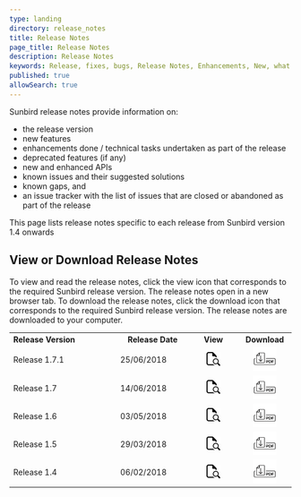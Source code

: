 ```yaml
---
type: landing
directory: release_notes
title: Release Notes
page_title: Release Notes
description: Release Notes
keywords: Release, fixes, bugs, Release Notes, Enhancements, New, what's new, version
published: true
allowSearch: true
---
```


Sunbird release notes provide information on: 

- the release version
- new features
- enhancements done / technical tasks undertaken as part of the release
- deprecated features (if any)
- new and enhanced APIs
- known issues and their suggested solutions 
- known gaps, and
- an issue tracker with the list of issues that are closed or abandoned as part of the release 

This page lists release notes specific to each release from Sunbird version 1.4 onwards

## View or Download Release Notes

To view and read the release notes, click the view icon that corresponds to the required Sunbird release version. The release notes open in a new browser tab. 
To download the release notes, click the download icon that corresponds to the required Sunbird release version. The release notes are downloaded to your computer.

<table>
    <col width="230">
    <col width="140">
    <col width="100">
    <col width="100">
    <tr>
        <th align="left">Release Version</th>
        <th align="center">Release Date</th>
        <th align="center">View</th>
        <th align="center">Download</th>
    </tr>
    <tr>
        <td align="left">Release 1.7.1</td>
         <td>25/06/2018</td>
        <td align="center"><a href="release_notes/view_pdf/ver1-7-1/" target="_blank">
            <img src="pages/release_notes/icons_used/viewicon.png" alt="View" style="width:25px;height:25px;border:0;">
            </a>
        </td>
      <td align="center"><a href="https://github.com/project-sunbird/project-sunbird.github.io/raw/dev/pages/release_notes/source_releasenotefiles/release_note_v1-7-0_june2018.pdf" target="_blank">
            <img src="pages/release_notes/icons_used/download.png" alt="Download" style="width:42px;height:42px;border:0;">
            </a>
    </td>
    </tr>
    <tr>
        <td align="left">Release 1.7</td>
         <td>14/06/2018</td>
        <td align="center"><a href="release_notes/view_pdf/ver1-7/" target="_blank">
            <img src="pages/release_notes/icons_used/viewicon.png" alt="View" style="width:25px;height:25px;border:0;">
            </a>
        </td>
      <td align="center"><a href="https://github.com/project-sunbird/project-sunbird.github.io/raw/dev/pages/release_notes/source_releasenotefiles/release_note_v1-7-0_june2018.pdf" target="_blank">
            <img src="pages/release_notes/icons_used/download.png" alt="Download" style="width:42px;height:42px;border:0;">
            </a>
    </td>
    </tr>    
    <tr>
        <td align="left">Release 1.6</td>
         <td>03/05/2018</td>
        <td align="center"><a href="release_notes/view_pdf/ver1-6/" target="_blank">
            <img src="pages/release_notes/icons_used/viewicon.png" alt="View" style="width:25px;height:25px;border:0;">
            </a>
        </td>
      <td align="center"><a href="https://github.com/project-sunbird/project-sunbird.github.io/raw/dev/pages/release_notes/source_releasenotefiles/release_note_v1-6-0_may2018.pdf" target="_blank">
            <img src="pages/release_notes/icons_used/download.png" alt="Download" style="width:42px;height:42px;border:0;">
            </a>
    </td>
    </tr>    
        <tr>
        <td align="left">Release 1.5</td>
        <td>29/03/2018</td>
        <td align="center"><a href="release_notes/view_pdf/ver1-5/" target="_blank">
            <img src="pages/release_notes/icons_used/viewicon.png" alt="View" style="width:25px;height:25px;border:0;">
            </a>
        </td>
      <td align="center"><a href="https://github.com/project-sunbird/project-sunbird.github.io/raw/dev/pages/release_notes/source_releasenotefiles/release_note_v1-5-0_mar2018.pdf" target="_blank">
            <img src="pages/release_notes/icons_used/download.png" alt="Download" style="width:42px;height:42px;border:0;">
            </a>
      </td>
    </tr>
<tr>
        <td align="left">Release 1.4</td>
        <td>06/02/2018</td>
        <td align="center"><a href="release_notes/view_pdf/ver1-4/" target="_blank">
            <img src="pages/release_notes/icons_used/viewicon.png" alt="View" style="width:25px;height:25px;border:0;">
            </a>
        </td>
      <td align="center"><a href="https://github.com/project-sunbird/project-sunbird.github.io/raw/dev/pages/release_notes/source_releasenotefiles/release_note_v1-4-0_feb2018.pdf" target="_blank">
            <img src="pages/release_notes/icons_used/download.png" alt="Download" style="width:42px;height:42px;border:0;">
            </a>
      </td>
    </tr>
</table>

